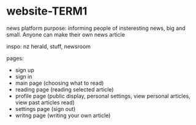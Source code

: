 # website-TERM1
news platform
purpose: informing people of insteresting news, big and small. Anyone can make their own news article

inspo:
nz herald, stuff, newsroom

pages:
- sign up
- sign in
- main page (choosing what to read)
- reading page (reading selected article)
- profile page (public display, personal settings, view personal articles, view past articles read)
- settings page (sign out)
- writng page (writing your own article)
